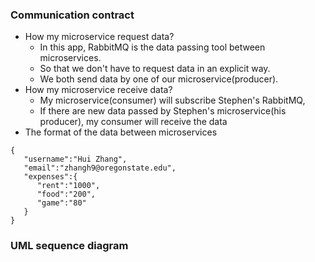 ### Communication contract
- How my microservice request data?
    - In this app, RabbitMQ is the data passing tool between microservices. 
    - So that we don't have to request data in an explicit way.
    - We both send data by one of our microservice(producer).
- How my microservice receive data?
    - My microservice(consumer) will subscribe Stephen's RabbitMQ, 
    - If there are new data passed by Stephen's microservice(his producer), my consumer will receive the data
- The format of the data between microservices
```
{
   "username":"Hui Zhang",
   "email":"zhangh9@oregonstate.edu",
   "expenses":{
      "rent":"1000",
      "food":"200",
      "game":"80"
   }
}
```

### UML sequence diagram


